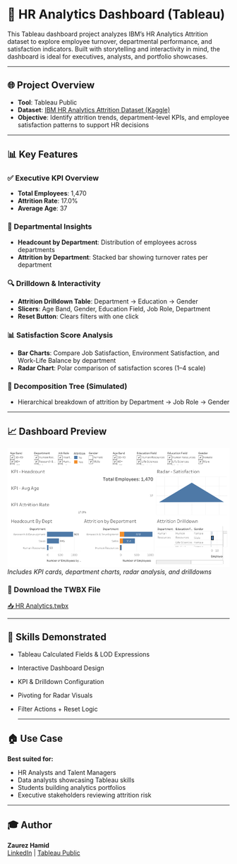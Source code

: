 
# 👥 HR Analytics Dashboard (Tableau)

This Tableau dashboard project analyzes IBM’s HR Analytics Attrition dataset to explore employee turnover, departmental performance, and satisfaction indicators. Built with storytelling and interactivity in mind, the dashboard is ideal for executives, analysts, and portfolio showcases.

---

## 🌐 Project Overview
- **Tool**: Tableau Public  
- **Dataset**: [IBM HR Analytics Attrition Dataset (Kaggle)](https://www.kaggle.com/datasets/pavansubhasht/ibm-hr-analytics-attrition-dataset)  
- **Objective**: Identify attrition trends, department-level KPIs, and employee satisfaction patterns to support HR decisions

---

## 📊 Key Features

### ✅ Executive KPI Overview
- **Total Employees**: 1,470  
- **Attrition Rate**: 17.0%  
- **Average Age**: 37  

### 🏢 Departmental Insights
- **Headcount by Department**: Distribution of employees across departments  
- **Attrition by Department**: Stacked bar showing turnover rates per department

### 🔍 Drilldown & Interactivity
- **Attrition Drilldown Table**: Department → Education → Gender  
- **Slicers**: Age Band, Gender, Education Field, Job Role, Department  
- **Reset Button**: Clears filters with one click

### 📊 Satisfaction Score Analysis
- **Bar Charts**: Compare Job Satisfaction, Environment Satisfaction, and Work-Life Balance by department  
- **Radar Chart**: Polar comparison of satisfaction scores (1–4 scale)

### 🎯 Decomposition Tree (Simulated)
- Hierarchical breakdown of attrition by Department → Job Role → Gender

---

## 📈 Dashboard Preview

![Dashboard Overview](https://github.com/Zaurezzh/Zaurez-Analytics-Portfolio/blob/main/Assets/hr_dashboard_overview.png)
*Includes KPI cards, department charts, radar analysis, and drilldowns*

### 🧩 Download the TWBX File  
[📥 HR Analytics.twbx](https://github.com/Zaurezzh/Zaurez-Analytics-Portfolio/blob/main/Business_Dashboards/HR%20Analytics%20Dashboard/HR%20Analytics.twbx)



---

## 🧠 Skills Demonstrated
- Tableau Calculated Fields & LOD Expressions  
- Interactive Dashboard Design  
- KPI & Drilldown Configuration  
- Pivoting for Radar Visuals  
- Filter Actions + Reset Logic

  ---

## 🏠 Use Case
**Best suited for:**
- HR Analysts and Talent Managers
- Data analysts showcasing Tableau skills
- Students building analytics portfolios
- Executive stakeholders reviewing attrition risk

---

## 🎓 Author
**Zaurez Hamid**  
[LinkedIn](https://www.linkedin.com/in/zaurez-h/) | [Tableau Public](https://public.tableau.com/app/profile/zaurez.hamid/viz/HRAnalytics_17493496621380/Dashboard1)

